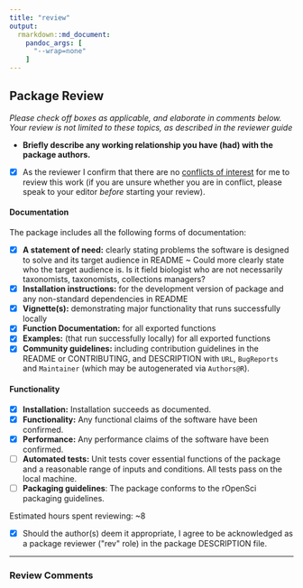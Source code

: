 ```yaml
---
title: "review"
output: 
  rmarkdown::md_document:
    pandoc_args: [
      "--wrap=none"
    ]
---
```


## Package Review

*Please check off boxes as applicable, and elaborate in comments below.  Your review is not limited to these topics, as described in the reviewer guide*

- **Briefly describe any working relationship you have (had) with the package authors.**
- [x] As the reviewer I confirm that there are no [conflicts of interest](https://devguide.ropensci.org/policies.html#coi) for me to review this work (if you are unsure whether you are in conflict, please speak to your editor _before_ starting your review).

#### Documentation

The package includes all the following forms of documentation:

- [x] **A statement of need:** clearly stating problems the software is designed to solve and its target audience in README ~ Could more clearly state who the target audience is. Is it field biologist who are not necessarily taxonomists, taxonomists, collections managers? 
- [x] **Installation instructions:** for the development version of package and any non-standard dependencies in README
- [x] **Vignette(s):** demonstrating major functionality that runs successfully locally
- [x] **Function Documentation:** for all exported functions
- [x] **Examples:** (that run successfully locally) for all exported functions
- [x] **Community guidelines:** including contribution guidelines in the README or CONTRIBUTING, and DESCRIPTION with `URL`, `BugReports` and `Maintainer` (which may be autogenerated via `Authors@R`).

#### Functionality

- [x] **Installation:** Installation succeeds as documented.
- [x] **Functionality:** Any functional claims of the software have been confirmed.
- [x] **Performance:** Any performance claims of the software have been confirmed.
- [ ] **Automated tests:** Unit tests cover essential functions of the package and a reasonable range of inputs and conditions. All tests pass on the local machine.
- [ ] **Packaging guidelines**: The package conforms to the rOpenSci packaging guidelines.

Estimated hours spent reviewing: ~8

- [x] Should the author(s) deem it appropriate, I agree to be acknowledged as a package reviewer ("rev" role) in the package DESCRIPTION file.

---

### Review Comments

